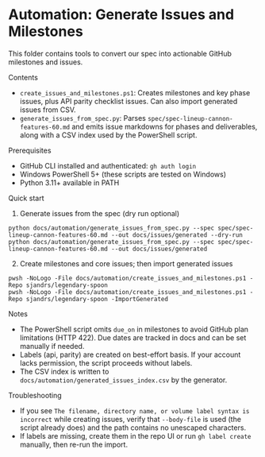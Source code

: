 # Automation: Generate Issues and Milestones

This folder contains tools to convert our spec into actionable GitHub milestones and issues.

Contents
- `create_issues_and_milestones.ps1`: Creates milestones and key phase issues, plus API parity checklist issues. Can also import generated issues from CSV.
- `generate_issues_from_spec.py`: Parses `spec/spec-lineup-cannon-features-60.md` and emits issue markdowns for phases and deliverables, along with a CSV index used by the PowerShell script.

Prerequisites
- GitHub CLI installed and authenticated: `gh auth login`
- Windows PowerShell 5+ (these scripts are tested on Windows)
- Python 3.11+ available in PATH

Quick start
1) Generate issues from the spec (dry run optional)
```
python docs/automation/generate_issues_from_spec.py --spec spec/spec-lineup-cannon-features-60.md --out docs/issues/generated --dry-run
python docs/automation/generate_issues_from_spec.py --spec spec/spec-lineup-cannon-features-60.md --out docs/issues/generated
```

2) Create milestones and core issues; then import generated issues
```
pwsh -NoLogo -File docs/automation/create_issues_and_milestones.ps1 -Repo sjandrs/legendary-spoon
pwsh -NoLogo -File docs/automation/create_issues_and_milestones.ps1 -Repo sjandrs/legendary-spoon -ImportGenerated
```

Notes
- The PowerShell script omits `due_on` in milestones to avoid GitHub plan limitations (HTTP 422). Due dates are tracked in docs and can be set manually if needed.
- Labels (api, parity) are created on best-effort basis. If your account lacks permission, the script proceeds without labels.
- The CSV index is written to `docs/automation/generated_issues_index.csv` by the generator.

Troubleshooting
- If you see `The filename, directory name, or volume label syntax is incorrect` while creating issues, verify that `--body-file` is used (the script already does) and the path contains no unescaped characters.
- If labels are missing, create them in the repo UI or run `gh label create` manually, then re-run the import.
